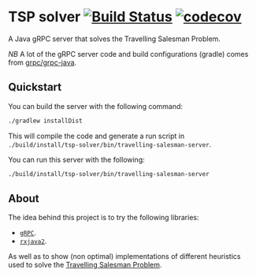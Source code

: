 # TSP solver [![Build Status](https://travis-ci.org/sircelsius/tsp-solver.svg?branch=master)](https://travis-ci.org/sircelsius/tsp-solver) [![codecov](https://codecov.io/gh/sircelsius/tsp-solver/branch/master/graph/badge.svg)](https://codecov.io/gh/sircelsius/tsp-solver)

A Java gRPC server that solves the Travelling Salesman Problem.

*NB* A lot of the gRPC server code and build configurations (gradle) comes from [grpc/grpc-java](http://www.github.com/grpc/grpc-java).

## Quickstart

You can build the server with the following command:

```` bash
./gradlew installDist
````

This will compile the code and generate a run script in `./build/install/tsp-solver/bin/travelling-salesman-server`.

You can run this server with the following:

```` bash
./build/install/tsp-solver/bin/travelling-salesman-server
````

## About

The idea behind this project is to try the following libraries:

  * [`gRPC`](http://www.grpc.io/).
  * [`rxjava2`](https://github.com/ReactiveX/RxJava/wiki/What's-different-in-2.0).

As well as to show (non optimal) implementations of different heuristics used to solve the [Travelling Salesman Problem](https://en.wikipedia.org/wiki/Travelling_salesman_problem).
